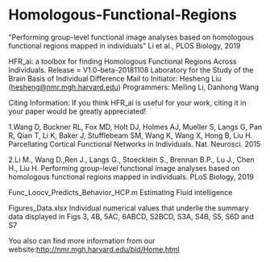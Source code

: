 # Homologous-Functional-Regions
"Performing group-level functional image analyses based on homologous functional regions mapped in individuals" Li et al., PLOS Biology, 2019


HFR_ai: a toolbox for finding Homologous Functional Regions Across Individuals.
Release = V1.0-beta-20181108
Laboratory for the Study of the Brain Basis of Individual Difference
Mail to Initiator: Hesheng Liu (hesheng@nmr.mgh.harvard.edu)
Programmers: Meiling Li, Danhong Wang

Citing Information:
If you think HFR_ai is useful for your work, citing it in your paper would be greatly appreciated!

1.Wang D, Buckner RL, Fox MD, Holt DJ, Holmes AJ, Mueller S, Langs G, Pan R, Qian T, Li K, Baker J, Stufflebeam SM, Wang K, Wang X, Hong B, Liu H. Parcellating Cortical Functional Networks in Individuals. Nat. Neurosci. 2015

2.Li M., Wang D.,Ren J., Langs G., Stoecklein S., Brennan B.P., Lu J., Chen H., Liu H. Performing group-level functional image analyses based on homologous functional regions mapped in individuals. PLoS Biology, 2019

Func_Loocv_Predicts_Behavior_HCP.m Estimating Fluid intelligence

Figures_Data.xlsx Individual numerical values that underlie the summary data displayed in Figs 3, 4B, 5AC, 6ABCD, S2BCD, S3A, S4B, S5, S6D and S7 

You also can find more information from our website:http://nmr.mgh.harvard.edu/bid/Home.html
